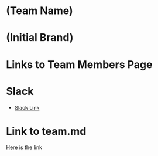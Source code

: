 # (Team Name)

# (Initial Brand)


# Links to Team Members Page

# Slack
- [Slack Link](cse110-sp21-group32.slack.com)

# Link to team.md
[Here](./admin/team.md) is the link
